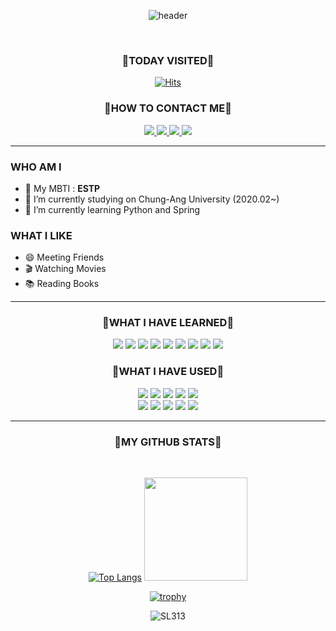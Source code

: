 <div align="center">

![header](https://capsule-render.vercel.app/api?type=transparent&color=auto&fontColor=F7819F&section=header&text=YEPPPI%20WORLD&fontSize=80&animation=fadeIn&fontAlignY=80&fontAlign=50&desc=Welcome%20to&descAlignY=13.5&descAlign=50&animation=twinkling)

<br/>

</div>

<div align="center">
<p align='center'>

### :high_brightness:TODAY VISITED:high_brightness:

[![Hits](https://hits.seeyoufarm.com/api/count/incr/badge.svg?url=https%3A%2F%2Fgithub.com%2FSL313&count_bg=%23B5E1FF&title_bg=%2383B2FF&icon=smugmug.svg&icon_color=%23E7E7E7&title=VISIT&edge_flat=false)](https://github.com/SL313)

### :high_brightness:HOW TO CONTACT ME:high_brightness:

<a href="https://open.kakao.com/o/sv9LdL6c">
    <img src="https://img.shields.io/badge/KakaoTalk-FFCD00?style=flat-square&logo=KakaoTalk&logoColor=black"/>
</a>

<a href="https://www.instagram.com/2_yepppi/">
    <img src="https://img.shields.io/badge/Instagram-E4405F?style=flat-square&logo=Instagram&logoColor=white"/>
</a>

<a href="mailto:rebin0313@gmail.com">
    <img src="https://img.shields.io/badge/Gmail-EA4335?style=flat-square&logo=Gmail&logoColor=black"/>
</a>
                                                                                                     
<a href="https://velog.io/@yepppi">
    <img src="https://img.shields.io/badge/velog-20C997?style=flat-square&logo=Velog&logoColor=white"/>
</a>

</p>
</div>

<!--
**SL313/SL313** is a ✨ _special_ ✨ repository because its `README.md` (this file) appears on your GitHub profile.

Here are some ideas to get you started:
-->

    
<hr/>

         
### WHO AM I
   
- :checkered_flag: My MBTI : __ESTP__
- 🔭 I’m currently studying on Chung-Ang University (2020.02~)
- 🌱 I’m currently learning Python and Spring
      
        
### WHAT I LIKE

- 😄 Meeting Friends
- 🎬 Watching Movies
- 📚 Reading Books    


<hr/>
<div align="center">
    
### :high_brightness:WHAT I HAVE LEARNED:high_brightness:

<img src="https://img.shields.io/badge/C-555555?style=flat-square&logo=C&logoColor=white"/>
<img src="https://img.shields.io/badge/C++-F34B7D?style=flat-square&logo=C%2B%2B&logoColor=white"/>
<img src="https://img.shields.io/badge/Python-699dc9?style=flat-square&logo=Python&logoColor=black"/>
<img src="https://img.shields.io/badge/JAVA-B07219?style=flat-square&logo=Java&logoColor=black"/>
   
<img src="https://img.shields.io/badge/HTML-E34F26?style=flat-square&logo=HTML5&logoColor=black"/>
<img src="https://img.shields.io/badge/CSS-1572B6?style=flat-square&logo=CSS3&logoColor=black"/>
<img src="https://img.shields.io/badge/PHP-777BB4?style=flat-square&logo=PHP&logoColor=black"/>
<img src="https://img.shields.io/badge/JavaScript-F7DF1E?style=flat-square&logo=JavaScript&logoColor=black"/>
<img src="https://img.shields.io/badge/TypeScript-3178C6?style=flat-square&logo=TypeScript&logoColor=black"/>
    
<br/>    

### :high_brightness:WHAT I HAVE USED:high_brightness:

<img src="https://img.shields.io/badge/Spring-6DB33F?style=flat-square&logo=Spring&logoColor=black"/>
<img src="https://img.shields.io/badge/Spring%20Boot-6DB33F?style=flat-square&logo=Spring%20Boot&logoColor=black"/>
<img src="https://img.shields.io/badge/Vue-4FC08D?style=flat-square&logo=Vue.js&logoColor=black"/>
<img src="https://img.shields.io/badge/React-61DAFB?style=flat-square&logo=React&logoColor=black"/>
<img src="https://img.shields.io/badge/React%20Native-FF4154?style=flat-square&logo=React%20Query&logoColor=black"/>

<br/>
<img src="https://img.shields.io/badge/MySQL-4479A1?style=flat-square&logo=MySQL&logoColor=black"/>
<img src="https://img.shields.io/badge/phpMyAdmin-6C78AF?style=flat-square&logo=phpMyAdmin&logoColor=black"/>
<img src="https://img.shields.io/badge/Amazon%20AWS-232F3E?style=flat-square&logo=Amazon%20AWS&logoColor=white"/>
<img src="https://img.shields.io/badge/Amazon%20EC2-FF9900?style=flat-square&logo=Amazon%20EC2&logoColor=black"/>
<img src="https://img.shields.io/badge/Amazon%20RDS-527FFF?style=flat-square&logo=Amazon%20RDS&logoColor=black"/>

    
<br/>    
<hr/>

### :high_brightness:MY GITHUB STATS:high_brightness:

<br/>

<!--
- 👯 I’m looking to collaborate on ...
- 🤔 I’m looking for help with ...
- 💬 Ask me about ...
- 📫 How to reach me: ...
-->


[![Top Langs](https://github-readme-stats.vercel.app/api/top-langs/?username=sl313&hide=Jupyter%20Notebook&layout=compact&theme=dark)](https://github.com/sl313/github-readme-stats)
<img src="https://github-readme-stats.vercel.app/api?username=SL313&theme=radical&show_icons=true" height="165">

[![trophy](https://github-profile-trophy.vercel.app/?username=SL313&title=MultiLanguage,Commits,Organizations,Stars,PullRequest&column=5&theme=onedark)](https://github.com/SL313/github-profile-trophy)

<img src="https://github-readme-streak-stats.herokuapp.com?user=SL313&theme=cobalt&ring=e05397&fire=e05397" alt="SL313" />

</div>
